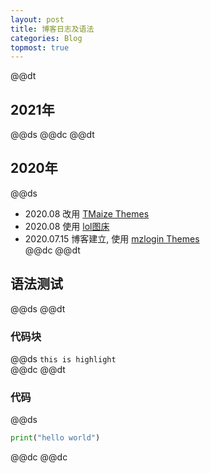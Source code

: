 ```yaml
---  
layout: post  
title: 博客日志及语法  
categories: Blog  
topmost: true  
---  
```

@@dt
## 2021年
@@ds
@@dc
@@dt
## 2020年 
@@ds
- 2020.08 改用 [TMaize Themes](https://github.com/TMaize/tmaize-blog)  
- 2020.08 使用 [lol图床](https://imagelol.com)  
- 2020.07.15 博客建立, 使用 [mzlogin Themes](https://github.com/mzlogin/mzlogin.github.io)  
@@dc
@@dt
## 语法测试
@@ds
@@dt
### 代码块
@@ds
`this is highlight`  
@@dc
@@dt
### 代码
@@ds
``` python
print("hello world")
```  

@@dc
@@dc
